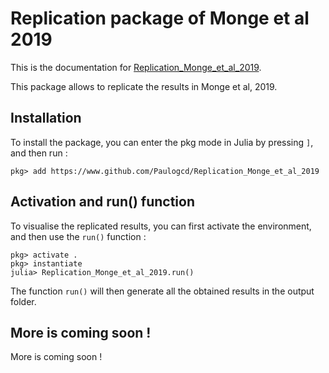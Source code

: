 # Replication package of Monge et al 2019

This is the documentation for [Replication\_Monge\_et\_al\_2019](https://github.com/Paulogcd/Replication_Monge_et_al_2019.jl).

This package allows to replicate the results in Monge et al, 2019. 

## Installation 

To install the package, you can enter the pkg mode in Julia by pressing `]`, and then run : 

```
pkg> add https://www.github.com/Paulogcd/Replication_Monge_et_al_2019
```
## Activation and run() function

To visualise the replicated results, you can first activate the environment, and then use the `run()` function :

```
pkg> activate . 
pkg> instantiate
julia> Replication_Monge_et_al_2019.run()
```

The function `run()` will then generate all the obtained results in the output folder. 

## More is coming soon !

More is coming soon !
